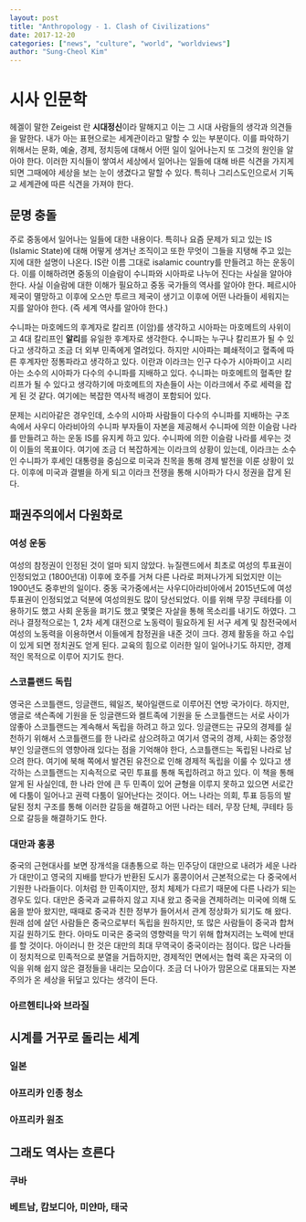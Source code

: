```yaml
---
layout: post
title: "Anthropology - 1. Clash of Civilizations"
date: 2017-12-20
categories: ["news", "culture", "world", "worldviews"]
author: "Sung-Cheol Kim"
---
```


# 시사 인문학

헤겔이 말한 Zeigeist 란 **시대정신**이라 말해지고 이는 그 시대 사람들의 생각과 의견들을 말한다. 내가 아는 표현으로는 세계관이라고 말할 수 있는 부분이다. 이를 파악하기 위해서는 문화, 예술, 경제, 정치등에 대해서 어떤 일이 일어나는지 또 그것의 원인을 알아야 한다. 이러한 지식들이 쌓여서 세상에서 일어나는 일들에 대해 바른 식견을 가지게 되면 그때에야 세상을 보는 눈이 생겼다고 말할 수 있다. 특히나 그리스도인으로서 기독교 세계관에 따른 식견을 가져야 한다.

## 문명 충돌

주로 중동에서 일어나는 일들에 대한 내용이다. 특히나 요즘 문제가 되고 있는 IS (Islamic State)에 대해 어떻게 생겨난 조직이고 또한 무엇이 그들을 지탱해 주고 있는지에 대한 설명이 나온다. IS란 이름 그대로 isalamic country를 만들려고 하는 운동이다. 이를 이해하려면 중동의 이슬람이 수니파와 시아파로 나누어 진다는 사실을 알아야 한다. 사실 이슬람에 대한 이해가 필요하고 중동 국가들의 역사를 알아야 한다. 페르시아 제국이 멸망하고 이후에 오스만 투르크 제국이 생기고 이후에 어떤 나라들이 세워지는 지를 알아야 한다. (즉 세계 역사를 알아야 한다.)

수니파는 마호메드의 후계자로 칼리프 (이암)를 생각하고 시아파는 마호메트의 사위이고 4대 칼리프인 **알리**를 유일한 후계자로 생각한다. 수니파는 누구나 칼리프가 될 수 있다고 생각하고 조금 더 외부 민족에게 열려있다. 하지만 시아파는 폐쇄적이고 혈족에 따른 후계자만 정통파라고 생각하고 있다. 이란과 이라크는 인구 다수가 시아파이고 시리아는 소수의 시아파가 다수의 수니파를 지배하고 있다. 수니파는 마호메트의 혈족만 칼리프가 될 수 있다고 생각하기에 마호메트의 자손들이 사는 이라크에서 주로 세력을 잡게 된 것 같다. 여기에는 복잡한 역사적 배경이 포함되어 있다.

문제는 시리아같은 경우인데, 소수의 시아파 사람들이 다수의 수니파를 지배하는 구조 속에서 사우디 아라비아의 수니파 부자들이 자본을 제공해서 수니파에 의한 이슬람 나라를 만들려고 하는 운동 IS를 유지케 하고 있다. 수니파에 의한 이슬람 나라를 세우는 것이 이들의 목표이다. 여기에 조금 더 복잡하게는 이라크의 상황이 있는데, 이라크는 소수인 수니파가 후세인 대통령을 중심으로 미국과 친목을 통해 경제 발전을 이룬 상황이 있다. 이후에 미국과 결별을 하게 되고 이라크 전쟁을 통해 시아파가 다시 정권을 잡게 된다.

## 패권주의에서 다원화로

### 여성 운동

여성의 참정권이 인정된 것이 얼마 되지 않았다. 뉴질랜드에서 최초로 여성의 투표권이 인정되었고 (1800년대) 이후에 호주를 거쳐 다른 나라로 퍼져나가게 되었지만 이는 1900년도 중후반의 일이다. 중동 국가중에서는 사우디아라비아에서 2015년도에 여성 투표권이 인정되었고 덕분에 여성의원도 많이 당선되었다. 이를 위해 무장 쿠테타를 이용하기도 했고 사회 운동을 펴기도 했고 몇몇은 자살을 통해 목소리를 내기도 하였다. 그러나 결정적으로는 1, 2차 세계 대전으로 노동력이 필요하게 된 서구 세계 및 참전국에서 여성의 노동력을 이용하면서 이들에게 참정권을 내준 것이 크다. 경제 활동을 하고 수입이 있게 되면 정치권도 얻게 된다. 교육의 힘으로 이러한 일이 일어나기도 하지만, 경제적인 목적으로 이루어 지기도 한다.

### 스코틀랜드 독립

영국은 스코틀랜드, 잉글랜드, 웨일즈, 북아일랜드로 이루어진 연방 국가이다. 하지만, 앵글로 색슨족에 기원을 둔 잉글랜드와 켈트족에 기원을 둔 스코틀랜드는 서로 사이가 않좋아 스코틀랜드는 계속해서 독립을 하려고 하고 있다. 잉글랜드는 규모의 경제를 실천하기 위해서 스코틀랜드를 한 나라로 삼으려하고 여기서 영국의 경제, 사회는 중앙정부인 잉글랜드의 영향아래 있다는 점을 기억해야 한다, 스코틀랜드는 독립된 나라로 남으려 한다. 여기에 북해 쪽에서 발견된 유전으로 인해 경제적 독립을 이룰 수 있다고 생각하는 스코틀랜드는 지속적으로 국민 투표를 통해 독립하려고 하고 있다. 이 책을 통해 알게 된 사실인데, 한 나라 안에 큰 두 민족이 있어 균형을 이루지 못하고 있으면 서로간에 다툼이 일어나고 권력 다툼이 일어난다는 것이다. 어느 나라는 의회, 투표 등등의 발달된 정치 구조를 통해 이러한 갈등을 해결하고 어떤 나라는 테러, 무장 단체, 쿠테타 등으로 갈등을 해결하기도 한다.

### 대만과 홍콩

중국의 근현대사를 보면 장개석을 대총통으로 하는 민주당이 대만으로 내려가 세운 나라가 대만이고 영국의 지배를 받다가 반환된 도시가 홍콩이어서 근본적으로는 다 중국에서 기원한 나라들이다. 이처럼 한 민족이지만, 정치 체제가 다르기 때문에 다른 나라가 되는 경우도 있다. 대만은 중국과 교류하지 않고 지내 왔고 중국을 견제하려는 미국에 의해 도움을 받아 왔지만, 때때로 중국과 친한 정부가 들어서서 관계 정상화가 되기도 해 왔다. 원래 섬에 살던 사람들은 중국으로부터 독립을 원하지만, 또 많은 사람들이 중국과 합쳐지길 원하기도 한다. 아마도 미국은 중국의 영향력을 막기 위해 합쳐지려는 노력에 반대를 할 것이다. 아이러니 한 것은 대만의 최대 무역국이 중국이라는 점이다. 많은 나라들이 정치적으로 민족적으로 분열을 거듭하지만, 경제적인 면에서는 협력 혹은 자국의 이익을 위해 쉽지 않은 결정들을 내리는 모습이다. 조금 더 나아가 맘몬으로 대표되는 자본주의가 온 세상을 뒤덮고 있다는 생각이 든다.

### 아르헨티나와 브라질

## 시계를 거꾸로 돌리는 세계

### 일본

### 아프리카 인종 청소

### 아프리카 원조

## 그래도 역사는 흐른다

### 쿠바

### 베트남, 캄보디아, 미얀마, 태국

